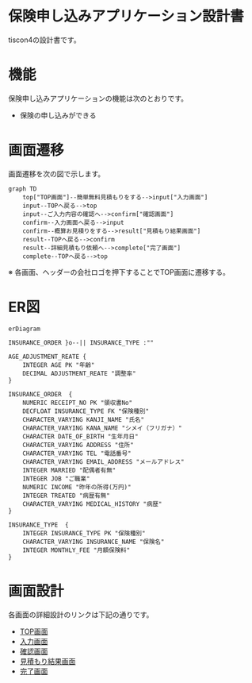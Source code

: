 # 保険申し込みアプリケーション設計書
tiscon4の設計書です。

# 機能
保険申し込みアプリケーションの機能は次のとおりです。

- 保険の申し込みができる


# 画面遷移
画面遷移を次の図で示します。

```mermaid
graph TD
    top["TOP画面"]--簡単無料見積もりをする-->input["入力画面"]
    input--TOPへ戻る-->top
    input--ご入力内容の確認へ-->confirm["確認画面"]
    confirm--入力画面へ戻る-->input
    confirm--概算お見積りをする-->result["見積もり結果画面"]
    result--TOPへ戻る-->confirm
    result--詳細見積もり依頼へ-->complete["完了画面"]
    complete--TOPへ戻る-->top
```

※ 各画面、ヘッダーの会社ロゴを押下することでTOP画面に遷移する。

# ER図

```mermaid
erDiagram

INSURANCE_ORDER }o--|| INSURANCE_TYPE :""

AGE_ADJUSTMENT_REATE {
    INTEGER AGE PK "年齢"
    DECIMAL ADJUSTMENT_REATE "調整率"
}

INSURANCE_ORDER  {
    NUMERIC RECEIPT_NO PK "領収書No"
    DECFLOAT INSURANCE_TYPE FK "保険種別"
    CHARACTER_VARYING KANJI_NAME "氏名"
    CHARACTER_VARYING KANA_NAME "シメイ（フリガナ）"
    CHARACTER DATE_OF_BIRTH "生年月日"
    CHARACTER_VARYING ADDRESS "住所"
    CHARACTER_VARYING TEL "電話番号"
    CHARACTER_VARYING EMAIL_ADDRESS "メールアドレス"
    INTEGER MARRIED "配偶者有無"
    INTEGER JOB "ご職業"
    NUMERIC INCOME "昨年の所得(万円)"
    INTEGER TREATED "病歴有無"
    CHARACTER_VARYING MEDICAL_HISTORY "病歴"
}

INSURANCE_TYPE  {
    INTEGER INSURANCE_TYPE PK "保険種別"
    CHARACTER_VARYING INSURANCE_NAME "保険名"
    INTEGER MONTHLY_FEE "月額保険料"
}

```


# 画面設計
各画面の詳細設計のリンクは下記の通りです。

- [TOP画面](./1-TOP画面.md)
- [入力画面](./2-入力画面.md)
- [確認画面](./3-確認画面.md)
- [見積もり結果画面](./4-見積もり結果画面.md)
- [完了画面](./5-完了画面.md)